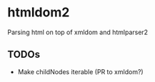 # htmldom2
Parsing html on top of xmldom and htmlparser2


## TODOs

* Make childNodes iterable (PR to xmldom?)
